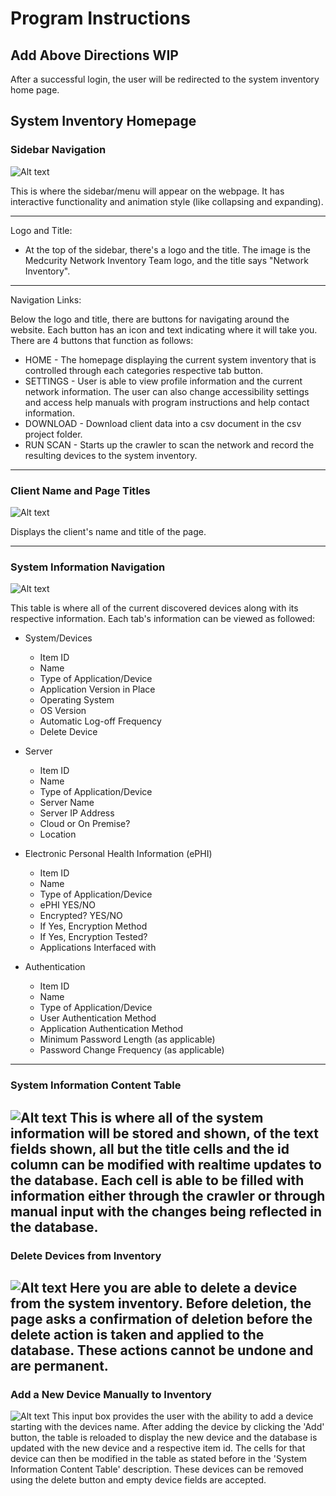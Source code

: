 # Program Instructions

## Add Above Directions WIP
After a successful login, the user will be redirected to the system inventory home page. 



## System Inventory Homepage

### Sidebar Navigation
![Alt text](/UI/resources/sidebar.png)


This is where the sidebar/menu will appear on the webpage.
It has interactive functionality and animation style (like collapsing and expanding).

---
Logo and Title:

* At the top of the sidebar, there's a logo and the title.
The image is the Medcurity Network Inventory Team logo, and the title says "Network Inventory".

---
Navigation Links:

Below the logo and title, there are buttons for navigating around the website.
Each button has an icon and text indicating where it will take you. There are 4 buttons that function as follows:
* HOME - The homepage displaying the current system inventory that is controlled through each categories respective tab button. 
* SETTINGS - User is able to view profile information and the current network information. The user can also change accessibility settings and access help manuals with program instructions and help contact information. 
* DOWNLOAD - Download client data into a csv document in the csv project folder.
* RUN SCAN - Starts up the crawler to scan the network and record the resulting devices to the system inventory.

---
### Client Name and Page Titles 
![Alt text](/UI/resources/titles.png)

Displays the client's name and title of the page. 

---
### System Information Navigation
![Alt text](/UI/resources/tabs-nav.png)

This table is where all of the current discovered devices along with its respective information. Each tab's information can be viewed as followed:

* System/Devices
    * Item ID
    * Name
    * Type of Application/Device
    * Application Version in Place
    * Operating System
    * OS Version
    * Automatic Log-off Frequency
    * Delete Device

* Server
    * Item ID
    * Name
    * Type of Application/Device
    * Server Name
    * Server IP Address
    * Cloud or On Premise?
    * Location

* Electronic Personal Health Information (ePHI)
    * Item ID
    * Name
    * Type of Application/Device
    * ePHI YES/NO
    * Encrypted? YES/NO
    * If Yes, Encryption Method
    * If Yes, Encryption Tested?
    * Applications Interfaced with

* Authentication
    * Item ID
    * Name
    * Type of Application/Device
    * User Authentication Method
    * Application Authentication Method
    * Minimum Password Length (as applicable)
    * Password Change Frequency (as applicable)

---
### System Information Content Table
![Alt text](/UI/resources/system-content.png)
This is where all of the system information will be stored and shown, of the text fields shown, all but the title cells and the id column can be modified with realtime updates to the database. Each cell is able to be filled with information either through the crawler or through manual input with the changes being reflected in the database. 
---
### Delete Devices from Inventory
![Alt text](/UI/resources/del-btn.png)
Here you are able to delete a device from the system inventory. Before deletion, the page asks a confirmation of deletion before the delete action is taken and applied to the database. These actions cannot be undone and are permanent.
---
### Add a New Device Manually to Inventory
![Alt text](/UI/resources/add-dev.png)
This input box provides the user with the ability to add a device starting with the devices name. After adding the device by clicking the 'Add' button, the table is reloaded to display the new device and the database is updated with the new device and a respective item id. The cells for that device can then be modified in the table as stated before in the 'System Information Content Table' description. These devices can be removed using the delete button and empty device fields are accepted. 

